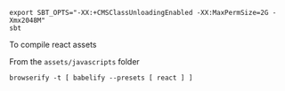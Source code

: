 
```
export SBT_OPTS="-XX:+CMSClassUnloadingEnabled -XX:MaxPermSize=2G -Xmx2048M"
sbt
```


To compile react assets

From the `assets/javascripts` folder
```
browserify -t [ babelify --presets [ react ] ] 
```
